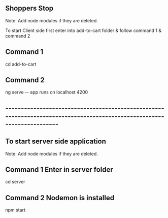 ## Shoppers Stop
Note: Add node modules if they are deleted.

To start Client side first enter into add-to-cart folder  & follow command 1 & command 2

## Command 1 

cd add-to-cart

## Command 2

ng serve              -- app  runs on localhost 4200

## -----------------------------------------------------------------------------------------------------------------------

## To start server side application

Note: Add node modules if they are deleted.
## Command 1  Enter in server folder
cd server

## Command 2  Nodemon is installed 
npm start



